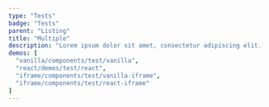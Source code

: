 ```yaml
---
type: "Tests"
badge: "Tests"
parent: "Listing"
title: "Multiple"
description: "Lorem ipsum dolor sit amet, consectetur adipiscing elit. Nunc tempus laoreet leo sit amet iaculis."
demos: [
  "vanilla/components/test/vanilla",
  "react/demos/test/react",
  "iframe/components/test/vanilla-iframe",
  "iframe/components/test/react-iframe"
]
---
```

